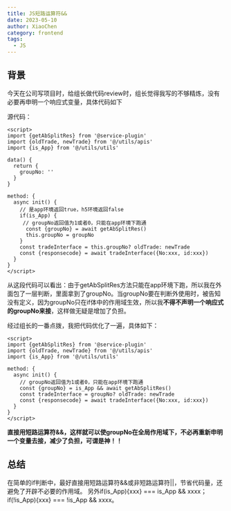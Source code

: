 ```yaml
---
title: JS短路运算符&&
date: 2023-05-10
author: XiaoChen
category: frontend
tags:
  - JS
---
```


## 背景

今天在公司写项目时，给组长做代码review时，组长觉得我写的不够精炼，没有必要再申明一个响应式变量，具体代码如下

源代码：

```vue
<script>
import {getAbSplitRes} from '@service-plugin'
import {oldTrade, newTrade} from '@/utils/apis'
import {is_App} from '@/utils/utils'

data() {
  return {
    groupNo: ''
  }
}

method: {
  async init() {
    // 是app环境返回true，h5环境返回false
    if(is_App) {
     // groupNo返回值为1或者0，只能在app环境下跑通
      const {groupNo} = await getAbSplitRes()
      this.groupNo = groupNo
    }
    const tradeInterface = this.groupNo? oldTrade: newTrade
    const {responsecode} = await tradeInterface({No:xxx, id:xxx})
  }
}
</script>
```

从这段代码可以看出：由于getAbSplitRes方法只能在app环境下跑，所以我在外面包了一层判断，里面拿到了groupNo。当groupNo要在判断外使用时，被告知没有定义，因为groupNo只在if体中的作用域生效，所以我**不得不声明一个响应式的groupNo来接**，这样做无疑是增加了负担。

经过组长的一番点拨，我把代码优化了一遍，具体如下：

```vue
<script>
import {getAbSplitRes} from '@service-plugin'
import {oldTrade, newTrade} from '@/utils/apis'
import {is_App} from '@/utils/utils'

method: {
  async init() {
    // groupNo返回值为1或者0，只能在app环境下跑通
    const {groupNo} = is_App && await getAbSplitRes()
    const tradeInterface = groupNo? oldTrade: newTrade
    const {responsecode} = await tradeInterface({No:xxx, id:xxx})
  }
}
</script>
```

**直接用短路运算符&&，这样就可以使groupNo在全局作用域下，不必再重新申明一个变量去接，减少了负担，可谓是神！！**

## 总结

在简单的if判断中，最好直接用短路运算符&&或非短路运算符||，节省代码量，还避免了开辟不必要的作用域。
另外if(is_App){xxx} === is_App && xxxx；if(!is_App){xxx} === !is_App && xxxx。
